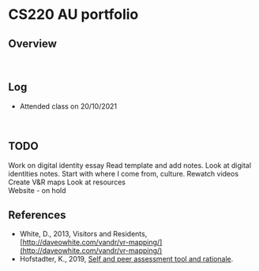 # CS220 AU portfolio
## Overview


<br>

## Log
- Attended class on 20/10/2021

<br>

## TODO
Work on digital identity essay
Read template and add notes.
Look at digital identities notes.
Start with where I come from, culture.
Rewatch videos
Create V&R maps
Look at resources
<br>
Website - on hold

## References
- White, D., 2013, Visitors and Residents, [http://daveowhite.com/vandr/vr-mapping/](http://daveowhite.com/vandr/vr-mapping/)
- Hofstadter, K., 2019, [Self and peer assessment tool and rationale](https://khofstadter.com/assets/doc/Hofstadter-2019-self-and-peer-assessment-tool-and-rationale.pdf).
